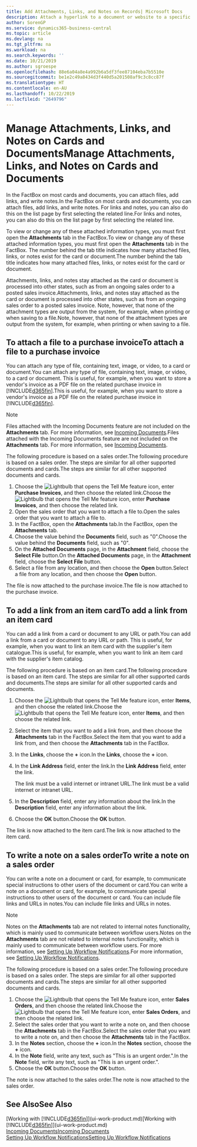 ```yaml
---
title: Add Attachments, Links, and Notes on Records| Microsoft Docs
description: Attach a hyperlink to a document or website to a specific record, such as a customer or document.
author: SorenGP
ms.service: dynamics365-business-central
ms.topic: article
ms.devlang: na
ms.tgt_pltfrm: na
ms.workload: na
ms.search.keywords: ''
ms.date: 10/21/2019
ms.author: sgroespe
ms.openlocfilehash: 88e6a04a8e4a992b6a5df3fee87104eba7b5510e
ms.sourcegitcommit: be1e2c49a8434d3f440d5a201508af9c3c8cc87f
ms.translationtype: HT
ms.contentlocale: en-AU
ms.lasthandoff: 10/22/2019
ms.locfileid: "2649796"
---
```

# <a name="manage-attachments-links-and-notes-on-cards-and-documents"></a><span data-ttu-id="9627e-103">Manage Attachments, Links, and Notes on Cards and Documents</span><span class="sxs-lookup"><span data-stu-id="9627e-103">Manage Attachments, Links, and Notes on Cards and Documents</span></span>

<span data-ttu-id="9627e-104">In the FactBox on most cards and documents, you can attach files, add links, and write notes.</span><span class="sxs-lookup"><span data-stu-id="9627e-104">In the FactBox on most cards and documents, you can attach files, add links, and write notes.</span></span> <span data-ttu-id="9627e-105">For links and notes, you can also do this on the list page by first selecting the related line.</span><span class="sxs-lookup"><span data-stu-id="9627e-105">For links and notes, you can also do this on the list page by first selecting the related line.</span></span>

<span data-ttu-id="9627e-106">To view or change any of these attached information types, you must first open the **Attachments** tab in the FactBox.</span><span class="sxs-lookup"><span data-stu-id="9627e-106">To view or change any of these attached information types, you must first open the **Attachments** tab in the FactBox.</span></span> <span data-ttu-id="9627e-107">The number behind the tab title indicates how many attached files, links, or notes exist for the card or document.</span><span class="sxs-lookup"><span data-stu-id="9627e-107">The number behind the tab title indicates how many attached files, links, or notes exist for the card or document.</span></span>

<span data-ttu-id="9627e-108">Attachments, links, and notes stay attached as the card or document is processed into other states, such as from an ongoing sales order to a posted sales invoice.</span><span class="sxs-lookup"><span data-stu-id="9627e-108">Attachments, links, and notes stay attached as the card or document is processed into other states, such as from an ongoing sales order to a posted sales invoice.</span></span> <span data-ttu-id="9627e-109">Note, however, that none of the attachment types are output from the system, for example, when printing or when saving to a file.</span><span class="sxs-lookup"><span data-stu-id="9627e-109">Note, however, that none of the attachment types are output from the system, for example, when printing or when saving to a file.</span></span>

## <a name="to-attach-a-file-to-a-purchase-invoice"></a><span data-ttu-id="9627e-110">To attach a file to a purchase invoice</span><span class="sxs-lookup"><span data-stu-id="9627e-110">To attach a file to a purchase invoice</span></span>
<span data-ttu-id="9627e-111">You can attach any type of file, containing text, image, or video, to a card or document.</span><span class="sxs-lookup"><span data-stu-id="9627e-111">You can attach any type of file, containing text, image, or video, to a card or document.</span></span> <span data-ttu-id="9627e-112">This is useful, for example, when you want to store a vendor's invoice as a PDF file on the related purchase invoice in [!INCLUDE[d365fin](includes/d365fin_md.md)].</span><span class="sxs-lookup"><span data-stu-id="9627e-112">This is useful, for example, when you want to store a vendor's invoice as a PDF file on the related purchase invoice in [!INCLUDE[d365fin](includes/d365fin_md.md)].</span></span>

> [!NOTE]
> <span data-ttu-id="9627e-113">Files attached with the Incoming Documents feature are not included on the **Attachments** tab. For more information, see [Incoming Documents](across-income-documents.md).</span><span class="sxs-lookup"><span data-stu-id="9627e-113">Files attached with the Incoming Documents feature are not included on the **Attachments** tab. For more information, see [Incoming Documents](across-income-documents.md).</span></span>

<span data-ttu-id="9627e-114">The following procedure is based on a sales order.</span><span class="sxs-lookup"><span data-stu-id="9627e-114">The following procedure is based on a sales order.</span></span> <span data-ttu-id="9627e-115">The steps are similar for all other supported documents and cards.</span><span class="sxs-lookup"><span data-stu-id="9627e-115">The steps are similar for all other supported documents and cards.</span></span>

1. <span data-ttu-id="9627e-116">Choose the ![Lightbulb that opens the Tell Me feature](media/ui-search/search_small.png "Tell me what you want to do") icon, enter **Purchase Invoices**, and then choose the related link.</span><span class="sxs-lookup"><span data-stu-id="9627e-116">Choose the ![Lightbulb that opens the Tell Me feature](media/ui-search/search_small.png "Tell me what you want to do") icon, enter **Purchase Invoices**, and then choose the related link.</span></span>
2. <span data-ttu-id="9627e-117">Open the sales order that you want to attach a file to.</span><span class="sxs-lookup"><span data-stu-id="9627e-117">Open the sales order that you want to attach a file to.</span></span>
3. <span data-ttu-id="9627e-118">In the FactBox, open the **Attachments** tab.</span><span class="sxs-lookup"><span data-stu-id="9627e-118">In the FactBox, open the **Attachments** tab.</span></span>
4. <span data-ttu-id="9627e-119">Choose the value behind the **Documents** field, such as "0".</span><span class="sxs-lookup"><span data-stu-id="9627e-119">Choose the value behind the **Documents** field, such as "0".</span></span>
5. <span data-ttu-id="9627e-120">On the **Attached Documents** page, in the **Attachment** field, choose the **Select File** button.</span><span class="sxs-lookup"><span data-stu-id="9627e-120">On the **Attached Documents** page, in the **Attachment** field, choose the **Select File** button.</span></span>
5. <span data-ttu-id="9627e-121">Select a file from any location, and then choose the **Open** button.</span><span class="sxs-lookup"><span data-stu-id="9627e-121">Select a file from any location, and then choose the **Open** button.</span></span>

<span data-ttu-id="9627e-122">The file is now attached to the purchase invoice.</span><span class="sxs-lookup"><span data-stu-id="9627e-122">The file is now attached to the purchase invoice.</span></span>

## <a name="to-add-a-link-from-an-item-card"></a><span data-ttu-id="9627e-123">To add a link from an item card</span><span class="sxs-lookup"><span data-stu-id="9627e-123">To add a link from an item card</span></span>
<span data-ttu-id="9627e-124">You can add a link from a card or document to any URL or path.</span><span class="sxs-lookup"><span data-stu-id="9627e-124">You can add a link from a card or document to any URL or path.</span></span> <span data-ttu-id="9627e-125">This is useful, for example, when you want to link an item card with the supplier's item catalogue.</span><span class="sxs-lookup"><span data-stu-id="9627e-125">This is useful, for example, when you want to link an item card with the supplier's item catalog.</span></span>

<span data-ttu-id="9627e-126">The following procedure is based on an item card.</span><span class="sxs-lookup"><span data-stu-id="9627e-126">The following procedure is based on an item card.</span></span> <span data-ttu-id="9627e-127">The steps are similar for all other supported cards and documents.</span><span class="sxs-lookup"><span data-stu-id="9627e-127">The steps are similar for all other supported cards and documents.</span></span>

1. <span data-ttu-id="9627e-128">Choose the ![Lightbulb that opens the Tell Me feature](media/ui-search/search_small.png "Tell me what you want to do") icon, enter **Items**, and then choose the related link.</span><span class="sxs-lookup"><span data-stu-id="9627e-128">Choose the ![Lightbulb that opens the Tell Me feature](media/ui-search/search_small.png "Tell me what you want to do") icon, enter **Items**, and then choose the related link.</span></span>
2. <span data-ttu-id="9627e-129">Select the item that you want to add a link from, and then choose the **Attachments** tab in the FactBox.</span><span class="sxs-lookup"><span data-stu-id="9627e-129">Select the item that you want to add a link from, and then choose the **Attachments** tab in the FactBox.</span></span>
3. <span data-ttu-id="9627e-130">In the **Links**, choose the **+** icon.</span><span class="sxs-lookup"><span data-stu-id="9627e-130">In the **Links**, choose the **+** icon.</span></span>
4. <span data-ttu-id="9627e-131">In the **Link Address** field, enter the link.</span><span class="sxs-lookup"><span data-stu-id="9627e-131">In the **Link Address** field, enter the link.</span></span>

    <span data-ttu-id="9627e-132">The link must be a valid internet or intranet URL.</span><span class="sxs-lookup"><span data-stu-id="9627e-132">The link must be a valid internet or intranet URL.</span></span>

5. <span data-ttu-id="9627e-133">In the **Description** field, enter any information about the link.</span><span class="sxs-lookup"><span data-stu-id="9627e-133">In the **Description** field, enter any information about the link.</span></span>  
6. <span data-ttu-id="9627e-134">Choose the **OK** button.</span><span class="sxs-lookup"><span data-stu-id="9627e-134">Choose the **OK** button.</span></span>

<span data-ttu-id="9627e-135">The link is now attached to the item card.</span><span class="sxs-lookup"><span data-stu-id="9627e-135">The link is now attached to the item card.</span></span>  

## <a name="to-write-a-note-on-a-sales-order"></a><span data-ttu-id="9627e-136">To write a note on a sales order</span><span class="sxs-lookup"><span data-stu-id="9627e-136">To write a note on a sales order</span></span>
<span data-ttu-id="9627e-137">You can write a note on a document or card, for example, to communicate special instructions to other users of the document or card.</span><span class="sxs-lookup"><span data-stu-id="9627e-137">You can write a note on a document or card, for example, to communicate special instructions to other users of the document or card.</span></span> <span data-ttu-id="9627e-138">You can include file links and URLs in notes.</span><span class="sxs-lookup"><span data-stu-id="9627e-138">You can include file links and URLs in notes.</span></span>

> [!NOTE]
> <span data-ttu-id="9627e-139">Notes on the **Attachments** tab are not related to internal notes functionality, which is mainly used to communicate between workflow users.</span><span class="sxs-lookup"><span data-stu-id="9627e-139">Notes on the **Attachments** tab are not related to internal notes functionality, which is mainly used to communicate between workflow users.</span></span> <span data-ttu-id="9627e-140">For more information, see [Setting Up Workflow Notifications](across-setting-up-workflow-notifications.md).</span><span class="sxs-lookup"><span data-stu-id="9627e-140">For more information, see [Setting Up Workflow Notifications](across-setting-up-workflow-notifications.md).</span></span>

<span data-ttu-id="9627e-141">The following procedure is based on a sales order.</span><span class="sxs-lookup"><span data-stu-id="9627e-141">The following procedure is based on a sales order.</span></span> <span data-ttu-id="9627e-142">The steps are similar for all other supported documents and cards.</span><span class="sxs-lookup"><span data-stu-id="9627e-142">The steps are similar for all other supported documents and cards.</span></span>

1. <span data-ttu-id="9627e-143">Choose the ![Lightbulb that opens the Tell Me feature](media/ui-search/search_small.png "Tell me what you want to do") icon, enter **Sales Orders**, and then choose the related link.</span><span class="sxs-lookup"><span data-stu-id="9627e-143">Choose the ![Lightbulb that opens the Tell Me feature](media/ui-search/search_small.png "Tell me what you want to do") icon, enter **Sales Orders**, and then choose the related link.</span></span>
2. <span data-ttu-id="9627e-144">Select the sales order that you want to write a note on, and then choose the **Attachments** tab in the FactBox.</span><span class="sxs-lookup"><span data-stu-id="9627e-144">Select the sales order that you want to write a note on, and then choose the **Attachments** tab in the FactBox.</span></span>
3. <span data-ttu-id="9627e-145">In the **Notes** section, choose the **+** icon.</span><span class="sxs-lookup"><span data-stu-id="9627e-145">In the **Notes** section, choose the **+** icon.</span></span>
4. <span data-ttu-id="9627e-146">In the **Note** field, write any text, such as "This is an urgent order.".</span><span class="sxs-lookup"><span data-stu-id="9627e-146">In the **Note** field, write any text, such as "This is an urgent order.".</span></span>
5. <span data-ttu-id="9627e-147">Choose the **OK** button.</span><span class="sxs-lookup"><span data-stu-id="9627e-147">Choose the **OK** button.</span></span>

<span data-ttu-id="9627e-148">The note is now attached to the sales order.</span><span class="sxs-lookup"><span data-stu-id="9627e-148">The note is now attached to the sales order.</span></span>

## <a name="see-also"></a><span data-ttu-id="9627e-149">See Also</span><span class="sxs-lookup"><span data-stu-id="9627e-149">See Also</span></span>  
<span data-ttu-id="9627e-150">[Working with [!INCLUDE[d365fin](includes/d365fin_md.md)]](ui-work-product.md)</span><span class="sxs-lookup"><span data-stu-id="9627e-150">[Working with [!INCLUDE[d365fin](includes/d365fin_md.md)]](ui-work-product.md)</span></span>  
[<span data-ttu-id="9627e-151">Incoming Documents</span><span class="sxs-lookup"><span data-stu-id="9627e-151">Incoming Documents</span></span>](across-income-documents.md)  
[<span data-ttu-id="9627e-152">Setting Up Workflow Notifications</span><span class="sxs-lookup"><span data-stu-id="9627e-152">Setting Up Workflow Notifications</span></span>](across-setting-up-workflow-notifications.md)  
